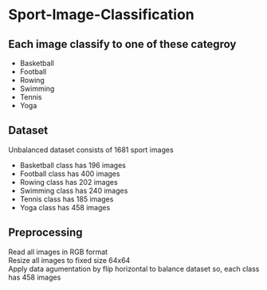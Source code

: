 # Sport-Image-Classification
## Each image classify to one of these categroy 
* Basketball
* Football  
* Rowing 
* Swimming
* Tennis
* Yoga 
## Dataset
Unbalanced dataset consists of 1681 sport images
* Basketball class has 196 images
* Football class has 400 images
* Rowing class has 202 images
* Swimming class has 240 images
* Tennis class has 185 images
* Yoga class has 458 images
## Preprocessing <br>
Read all images in RGB format <br>
Resize all images to fixed size 64x64 <br>
Apply data agumentation by flip horizontal to balance dataset so, each class has 458 images <br>



